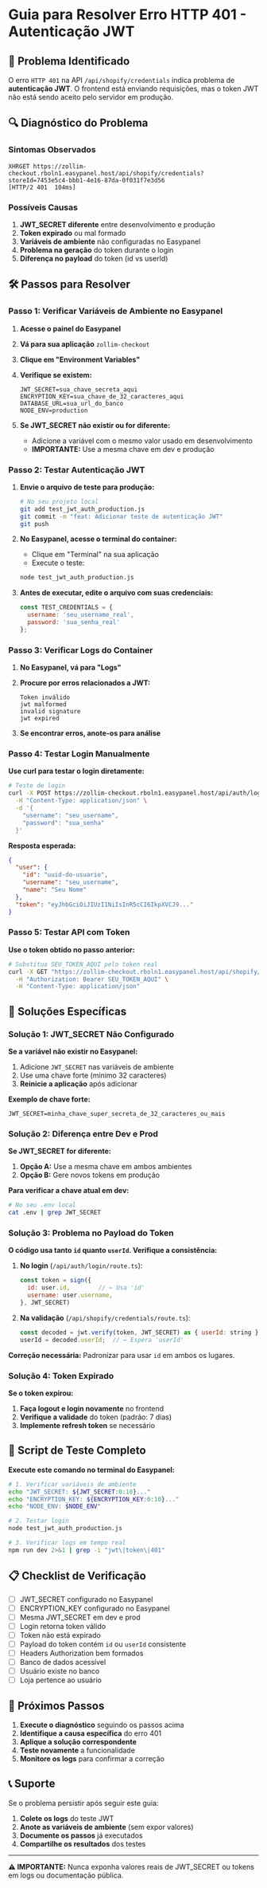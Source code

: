 # Guia para Resolver Erro HTTP 401 - Autenticação JWT

## 🚨 Problema Identificado

O erro `HTTP 401` na API `/api/shopify/credentials` indica problema de **autenticação JWT**. O frontend está enviando requisições, mas o token JWT não está sendo aceito pelo servidor em produção.

## 🔍 Diagnóstico do Problema

### Sintomas Observados
```
XHRGET https://zollim-checkout.rboln1.easypanel.host/api/shopify/credentials?storeId=7453e5c4-bbb1-4e16-87da-0f031f7e3d56
[HTTP/2 401  104ms]
```

### Possíveis Causas

1. **JWT_SECRET diferente** entre desenvolvimento e produção
2. **Token expirado** ou mal formado
3. **Variáveis de ambiente** não configuradas no Easypanel
4. **Problema na geração** do token durante o login
5. **Diferença no payload** do token (id vs userId)

## 🛠️ Passos para Resolver

### Passo 1: Verificar Variáveis de Ambiente no Easypanel

1. **Acesse o painel do Easypanel**
2. **Vá para sua aplicação** `zollim-checkout`
3. **Clique em "Environment Variables"**
4. **Verifique se existem:**
   ```
   JWT_SECRET=sua_chave_secreta_aqui
   ENCRYPTION_KEY=sua_chave_de_32_caracteres_aqui
   DATABASE_URL=sua_url_do_banco
   NODE_ENV=production
   ```

5. **Se JWT_SECRET não existir ou for diferente:**
   - Adicione a variável com o mesmo valor usado em desenvolvimento
   - **IMPORTANTE:** Use a mesma chave em dev e produção

### Passo 2: Testar Autenticação JWT

1. **Envie o arquivo de teste para produção:**
   ```bash
   # No seu projeto local
   git add test_jwt_auth_production.js
   git commit -m "feat: Adicionar teste de autenticação JWT"
   git push
   ```

2. **No Easypanel, acesse o terminal do container:**
   - Clique em "Terminal" na sua aplicação
   - Execute o teste:
   ```bash
   node test_jwt_auth_production.js
   ```

3. **Antes de executar, edite o arquivo com suas credenciais:**
   ```javascript
   const TEST_CREDENTIALS = {
     username: 'seu_username_real',
     password: 'sua_senha_real'
   };
   ```

### Passo 3: Verificar Logs do Container

1. **No Easypanel, vá para "Logs"**
2. **Procure por erros relacionados a JWT:**
   ```
   Token inválido
   jwt malformed
   invalid signature
   jwt expired
   ```

3. **Se encontrar erros, anote-os para análise**

### Passo 4: Testar Login Manualmente

**Use curl para testar o login diretamente:**

```bash
# Teste de login
curl -X POST https://zollim-checkout.rboln1.easypanel.host/api/auth/login \
  -H "Content-Type: application/json" \
  -d '{
    "username": "seu_username",
    "password": "sua_senha"
  }'
```

**Resposta esperada:**
```json
{
  "user": {
    "id": "uuid-do-usuario",
    "username": "seu_username",
    "name": "Seu Nome"
  },
  "token": "eyJhbGciOiJIUzI1NiIsInR5cCI6IkpXVCJ9..."
}
```

### Passo 5: Testar API com Token

**Use o token obtido no passo anterior:**

```bash
# Substitua SEU_TOKEN_AQUI pelo token real
curl -X GET "https://zollim-checkout.rboln1.easypanel.host/api/shopify/credentials?storeId=7453e5c4-bbb1-4e16-87da-0f031f7e3d56" \
  -H "Authorization: Bearer SEU_TOKEN_AQUI" \
  -H "Content-Type: application/json"
```

## 🔧 Soluções Específicas

### Solução 1: JWT_SECRET Não Configurado

**Se a variável não existir no Easypanel:**

1. Adicione `JWT_SECRET` nas variáveis de ambiente
2. Use uma chave forte (mínimo 32 caracteres)
3. **Reinicie a aplicação** após adicionar

**Exemplo de chave forte:**
```
JWT_SECRET=minha_chave_super_secreta_de_32_caracteres_ou_mais
```

### Solução 2: Diferença entre Dev e Prod

**Se JWT_SECRET for diferente:**

1. **Opção A:** Use a mesma chave em ambos ambientes
2. **Opção B:** Gere novos tokens em produção

**Para verificar a chave atual em dev:**
```bash
# No seu .env local
cat .env | grep JWT_SECRET
```

### Solução 3: Problema no Payload do Token

**O código usa tanto `id` quanto `userId`. Verifique a consistência:**

1. **No login** (`/api/auth/login/route.ts`):
   ```javascript
   const token = sign({
     id: user.id,        // ← Usa 'id'
     username: user.username,
   }, JWT_SECRET)
   ```

2. **Na validação** (`/api/shopify/credentials/route.ts`):
   ```javascript
   const decoded = jwt.verify(token, JWT_SECRET) as { userId: string };
   userId = decoded.userId;  // ← Espera 'userId'
   ```

**Correção necessária:** Padronizar para usar `id` em ambos os lugares.

### Solução 4: Token Expirado

**Se o token expirou:**

1. **Faça logout e login novamente** no frontend
2. **Verifique a validade** do token (padrão: 7 dias)
3. **Implemente refresh token** se necessário

## 🧪 Script de Teste Completo

**Execute este comando no terminal do Easypanel:**

```bash
# 1. Verificar variáveis de ambiente
echo "JWT_SECRET: ${JWT_SECRET:0:10}..."
echo "ENCRYPTION_KEY: ${ENCRYPTION_KEY:0:10}..."
echo "NODE_ENV: $NODE_ENV"

# 2. Testar login
node test_jwt_auth_production.js

# 3. Verificar logs em tempo real
npm run dev 2>&1 | grep -i "jwt\|token\|401"
```

## 📋 Checklist de Verificação

- [ ] JWT_SECRET configurado no Easypanel
- [ ] ENCRYPTION_KEY configurado no Easypanel  
- [ ] Mesma JWT_SECRET em dev e prod
- [ ] Login retorna token válido
- [ ] Token não está expirado
- [ ] Payload do token contém `id` ou `userId` consistente
- [ ] Headers Authorization bem formados
- [ ] Banco de dados acessível
- [ ] Usuário existe no banco
- [ ] Loja pertence ao usuário

## 🚀 Próximos Passos

1. **Execute o diagnóstico** seguindo os passos acima
2. **Identifique a causa específica** do erro 401
3. **Aplique a solução correspondente**
4. **Teste novamente** a funcionalidade
5. **Monitore os logs** para confirmar a correção

## 📞 Suporte

Se o problema persistir após seguir este guia:

1. **Colete os logs** do teste JWT
2. **Anote as variáveis de ambiente** (sem expor valores)
3. **Documente os passos** já executados
4. **Compartilhe os resultados** dos testes

---

**⚠️ IMPORTANTE:** Nunca exponha valores reais de JWT_SECRET ou tokens em logs ou documentação pública.